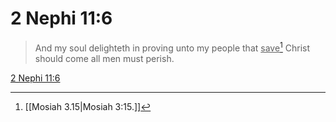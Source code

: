 # 2 Nephi 11:6

> And my soul delighteth in proving unto my people that <u>save</u>[^a] Christ should come all men must perish.

[2 Nephi 11:6](https://www.churchofjesuschrist.org/study/scriptures/bofm/2-ne/11?lang=eng&id=p6#p6)


[^a]: [[Mosiah 3.15|Mosiah 3:15.]]
